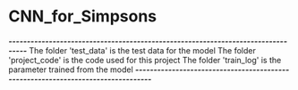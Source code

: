 # CNN_for_Simpsons
***---------------------------------------------------------------------------------***
The folder 'test_data' is the test data for the model
The folder 'project_code' is the code used for this project
The folder 'train_log' is the parameter trained from the model
***---------------------------------------------------------------------------------*** 

